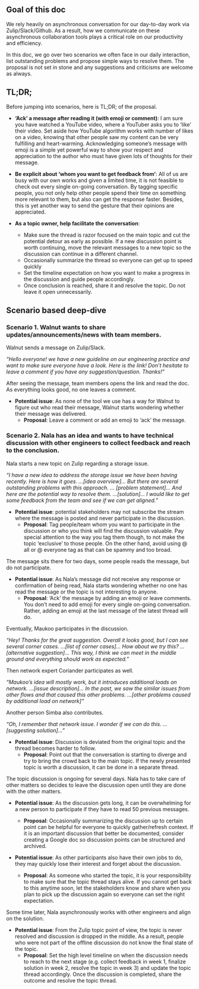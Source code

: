 ## Goal of this doc

We rely heavily on asynchronous conversation for our day-to-day work via Zulip/Slack/Github. As a result, how we communicate on these asynchronous collaboration tools plays a critical role on our productivity and efficiency. 

In this doc, we go over two scenarios we often face in our daily interaction, list outstanding problems and propose simple ways to resolve them. The proposal is not set in stone and any suggestions and criticisms are welcome as always.


## TL;DR;

Before jumping into scenarios, here is TL;DR; of the proposal.

* **‘Ack’ a message after reading it (with emoji or comment)**: I am sure you have watched a YouTube video, where a YouTuber asks you to ‘like’ their video. Set aside how YouTube algorithm works with number of likes on a video, knowing that other people saw my content can be very fulfilling and heart-warming. Acknowledging someone’s message with emoji is a simple yet powerful way to show your respect and appreciation to the author who must have given lots of thoughts for their message.

* **Be explicit about ‘whom you want to get feedback from’**: All of us are busy with our own works and given a limited time, it is not feasible to check out every single on-going conversation. By tagging specific people, you not only help other people spend their time on something more relevant to them, but also can get the response faster. Besides, this is yet another way to send the gesture that their opinions are appreciated.

* **As a topic owner, help facilitate the conversation**: 
  * Make sure the thread is razor focused on the main topic and cut the potential detour as early as possible. If a new discussion point is worth continuing, move the relevant messages to a new topic so the discussion can continue in a different channel.
  * Occasionally summarize the thread so everyone can get up to speed quickly
  * Set the timeline expectation on how you want to make a progress in the discussion and guide people accordingly.
  * Once conclusion is reached, share it and resolve the topic. Do not leave it open unnecessarily.


## Scenario based deep-dive

### Scenario 1. Walnut wants to share updates/announcements/news with team members.

Walnut sends a message on Zulip/Slack.

*“Hello everyone! we have a new guideline on our engineering practice and want to make sure everyone have a look. Here is the link! Don’t hesitate to leave a comment if you have any suggestion/question. Thanks!”*

After seeing the message, team members opens the link and read the doc. As everything looks good, no one leaves a comment.
* **Potential issue**: As none of the tool we use has a way for Walnut to figure out who read their message, Walnut starts wondering whether their message was delivered.
  * **Proposal**: Leave a comment or add an emoji to ‘ack’ the message.

### Scenario 2. Nala has an idea and wants to have technical discussion with other engineers to collect feedback and reach to the conclusion.

Nala starts a new topic on Zulip regarding a storage issue.

*“I have a new idea to address the storage issue we have been having recently. Here is how it goes. …[idea overview]… But there are several outstanding problems with this approach. … [problem statement]… And here are the potential way to resolve them. …[solution]… I would like to get some feedback from the team and see if we can get aligned.”*
* **Potential issue**: potential stakeholders may not subscribe the stream where the message is posted and never participate in the discussion.
  * **Proposal**: Tag people/team whom you want to participate in the discussion or who you think will find the discussion valuable. Pay special attention to the way you tag them though, to not make the topic ‘exclusive’ to those people. On the other hand, avoid using @ all or @ everyone tag as that can be spammy and too broad.

The message sits there for two days, some people reads the message, but do not participate.
* **Potential issue**: As Nala’s message did not receive any response or confirmation of being read, Nala starts wondering whether no one has read the message or the topic is not interesting to anyone.
  * **Proposal**: ‘Ack’ the message by adding an emoji or leave comments. You don’t need to add emoji for every single on-going conversation. Rather, adding an emoji at the last message of the latest thread will do. 

Eventually, Maukoo participates in the discussion.

*“Hey! Thanks for the great suggestion. Overall it looks good, but I can see several corner cases. …[list of corner cases]… How about we try this? …[alternative suggestion]… This way, I think we can meet in the middle ground and everything should work as expected.”*

Then network expert Coriander participates as well.

*“Maukoo’s idea will mostly work, but it introduces additional loads on network. …[issue description]… In the past, we saw the similar issues from other flows and that caused this other problems. …[other problems caused by additional load on network]”*

Another person Simba also contributes.

*“Oh, I remember that network issue. I wonder if we can do this. …[suggesting solution]…”* 
* **Potential issue**: Discussion is deviated from the original topic and the thread becomes harder to follow.
  * **Proposal**: Point out that the conversation is starting to diverge and try to bring the crowd back to the main topic. If the newly presented topic is worth a discussion, it can be done in a separate thread.

The topic discussion is ongoing for several days. Nala has to take care of other matters so decides to leave the discussion open until they are done with the other matters.
* **Potential issue**: As the discussion gets long, it can be overwhelming for a new person to participate if they have to read 50 previous messages.
  * **Proposal**: Occasionally summarizing the discussion up to certain point can be helpful for everyone to quickly gather/refresh context. If it is an important discussion that better be documented, consider creating a Google doc so discussion points can be structured and archived.

* **Potential issue**: As other participants also have their own jobs to do, they may quickly lose their interest and forget about the discussion.
  * **Proposal**: As someone who started the topic, it is your responsibility to make sure that the topic thread stays alive. If you cannot get back to this anytime soon, let the stakeholders know and share when you plan to pick up the discussion again so everyone can set the right expectation.

Some time later, Nala asynchronously works with other engineers and align on the solution.
* **Potential issue**: From the Zulip topic point of view, the topic is never resolved and discussion is dropped in the middle. As a result, people who were not part of the offline discussion do not know the final state of the topic.
  * **Proposal**: Set the high level timeline on when the discussion needs to reach to the next stage (e.g. collect feedback in week 1, finalize solution in week 2, resolve the topic in week 3) and update the topic thread accordingly. Once the discussion is completed, share the outcome and resolve the topic thread.
